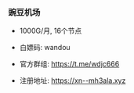 ### 豌豆机场
- 1000G/月, 16个节点

- 白嫖码: wandou

- 官方群组: https://t.me/wdjc666

- 注册地址: https://xn--mh3ala.xyz